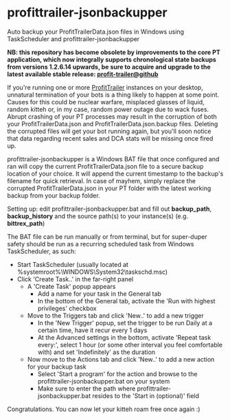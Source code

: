 # profittrailer-jsonbackupper
Auto backup your ProfitTrailerData.json files in Windows using TaskScheduler and profittrailer-jsonbackupper

**NB: this repository has become obsolete by improvements to the core PT application, which now integrally supports chronological state backups from versions 1.2.6.14 upwards, be sure to acquire and upgrade to the latest available stable release: [profit-trailer@github](https://github.com/taniman/profit-trailer/releases)**

If you're running one or more [ProfitTrailer](https://www.profittrailer.com) instances on your desktop, unnatural termination of your bots is a thing likely to happen at some point.
Causes for this could be nuclear warfare, misplaced glasses of liquid, random kitteh or, in my case, random power outage due to wack fuses.
Abrupt crashing of your PT processes may result in the corruption of both your ProfitTrailerData.json and ProfitTrailerData.json.backup files.
Deleting the corrupted files will get your bot running again, but you'll soon notice that data regarding recent sales and DCA stats will be missing once fired up.

profittrailer-jsonbackupper is a Windows BAT file that once configured and ran will copy the current ProfitTrailerData.json file to a secure backup location of your choice.
It will append the current timestamp to the backup's filename for quick retrieval. In case of mayhem, simply replace the corrupted ProfitTrailerData.json in your PT folder with the latest working backup from your backup folder.

Setting up: edit profittrailer-jsonbackupper.bat and fill out **backup_path**, **backup_history** and the source path(s) to your instance(s) (e.g. **bittrex_path**)

The BAT file can be run manually or from terminal, but for super-duper safety should be run as a recurring scheduled task from Windows TaskScheduler, as such:

- Start TaskScheduler (usually located at %systemroot%\WINDOWS\System32\taskschd.msc)
- Click 'Create Task..' in the far-right panel
  - A 'Create Task' popup appears
    - Add a name for your task in the General tab 
    - In the bottom of the General tab, activate the 'Run with highest privileges' checkbox
  - Move to the Triggers tab and click 'New..' to add a new trigger
    - In the 'New Trigger' popup, set the trigger to be run Daily at a certain time, have it recur every 1 days
    - At the Advanced settings in the bottom, activate 'Repeat task every:', select 1 hour (or some other interval you feel comfortable with) and set 'Indefinitely' as the duration
  - Now move to the Actions tab and click 'New..' to add a new action for your backup task
    - Select 'Start a program' for the action and browse to the profittrailer-jsonbackupper.bat on your system
    - Make sure to enter the path where profittrailer-jsonbackupper.bat resides to the 'Start in (optional)' field

Congratulations. You can now let your kitteh roam free once again :)
